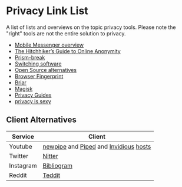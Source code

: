 # Privacy Link List

A list of lists and overviews on the topic privacy tools.
Please note the "right" tools are not the entire solution to privacy.

- [Mobile Messenger overview](https://www.securemessagingapps.com/)
- [The Hitchhiker’s Guide to Online Anonymity](https://anonymousplanet.org/guide.html)
- [Prism-break](https://prism-break.org/en/all)
- [Switching software](https://switching.software)
- [Open Source alternatives](https://github.com/GorvGoyl/clone-wars)
- [Browser Fingerprint](https://amiunique.org/fp)
- [Briar](https://briarproject.org/)
- [Magisk](https://github.com/topjohnwu/Magisk)
- [Privacy Guides](https://www.privacyguides.org)
- [privacy is sexy](https://privacy.sexy/)

## Client Alternatives

| Service | Client                          |
|---------|---------------------------------|
| Youtube | [newpipe](https://newpipe.net/) and [Piped](https://github.com/TeamPiped/Piped) and [Invidious](https://github.com/iv-org/invidious) [hosts](https://redirect.invidious.io/) |
| Twitter | [Nitter](https://nitter.net) |
| Instagram | [Bibliogram](https://bibliogram.art/)|
| Reddit| [Teddit](https://teddit.net/) |
